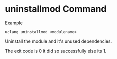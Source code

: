 # uninstallmod Command 

Example
```
uclang uninstallmod <modulename>
```

Uninstall the module and it's unused dependencies.

The exit code is 0 it did so successfully else its 1.